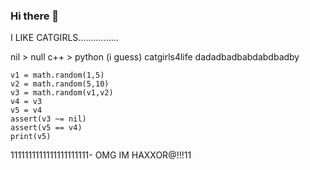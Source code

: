 ### Hi there 👋

<!--
**ilikecatgirls/ilikecatgirls** is a ✨ _special_ ✨ repository because its `README.md` (this file) appears on your GitHub profile.

Here are some ideas to get you started:

- 🔭 I’m currently working on catgirl hub
- 🌱 I’m currently learning C#, Lua+RLua, "c++" and JS
- 👯 I’m looking to collaborate on nothing
- 🤔 I’m looking for help with c++ for now
- 💬 Ask me about anythin lua or csharp related (i kinda sux with csharp tho)
- 📫 How to reach me: idk beescord
- 😄 Pronouns: "her"
- ⚡ Fun fact: "Lua is BETTER than C++"
--> I LIKE CATGIRLS................


nil > null
c++ > python (i guess)
catgirls4life
dadadbadbabdabdbadby

`````````
v1 = math.random(1,5)
v2 = math.random(5,10)
v3 = math.random(v1,v2)
v4 = v3
v5 = v4
assert(v3 ~= nil)
assert(v5 == v4)
print(v5)
`````````









1111111111111111111111- OMG IM HAXXOR@!!!11


